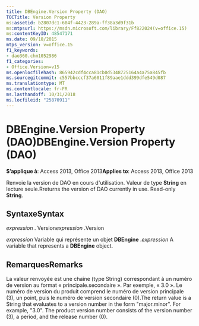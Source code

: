 ```yaml
---
title: DBEngine.Version Property (DAO)
TOCTitle: Version Property
ms:assetid: b2807dc1-604f-4423-289a-ff38a3d9f31b
ms:mtpsurl: https://msdn.microsoft.com/library/Ff822024(v=office.15)
ms:contentKeyID: 48547171
ms.date: 09/18/2015
mtps_version: v=office.15
f1_keywords:
- dao360.chm1052986
f1_categories:
- Office.Version=v15
ms.openlocfilehash: 865942cdf4cca81cb0d5348725164a4a75a845fb
ms.sourcegitcommit: c557bbcccf37a6011f89aae1ddd399dfe549d087
ms.translationtype: MT
ms.contentlocale: fr-FR
ms.lasthandoff: 10/31/2018
ms.locfileid: "25870911"
---
```

# <a name="dbengineversion-property-dao"></a><span data-ttu-id="b154c-102">DBEngine.Version Property (DAO)</span><span class="sxs-lookup"><span data-stu-id="b154c-102">DBEngine.Version Property (DAO)</span></span>


<span data-ttu-id="b154c-103">**S’applique à**: Access 2013, Office 2013</span><span class="sxs-lookup"><span data-stu-id="b154c-103">**Applies to**: Access 2013, Office 2013</span></span>

<span data-ttu-id="b154c-p101">Renvoie la version de DAO en cours d'utilisation. Valeur de type **String** en lecture seule.</span><span class="sxs-lookup"><span data-stu-id="b154c-p101">Rreturns the version of DAO currently in use. Read-only **String**.</span></span>

## <a name="syntax"></a><span data-ttu-id="b154c-106">Syntaxe</span><span class="sxs-lookup"><span data-stu-id="b154c-106">Syntax</span></span>

<span data-ttu-id="b154c-107">*expression* . Version</span><span class="sxs-lookup"><span data-stu-id="b154c-107">*expression* .Version</span></span>

<span data-ttu-id="b154c-108">*expression* Variable qui représente un objet **DBEngine** .</span><span class="sxs-lookup"><span data-stu-id="b154c-108">*expression* A variable that represents a **DBEngine** object.</span></span>

## <a name="remarks"></a><span data-ttu-id="b154c-109">Remarques</span><span class="sxs-lookup"><span data-stu-id="b154c-109">Remarks</span></span>

<span data-ttu-id="b154c-p102">La valeur renvoyée est une chaîne (type String) correspondant à un numéro de version au format « principale.secondaire ». Par exemple, « 3.0 ». Le numéro de version du produit comprend le numéro de version principale (3), un point, puis le numéro de version secondaire (0).</span><span class="sxs-lookup"><span data-stu-id="b154c-p102">The return value is a String that evaluates to a version number in the form "major.minor". For example, "3.0". The product version number consists of the version number (3), a period, and the release number (0).</span></span>

